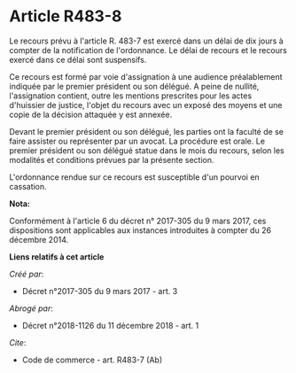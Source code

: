 # Article R483-8

Le recours prévu à l'article R. 483-7 est exercé dans un délai de dix jours à compter de la notification de l'ordonnance. Le
délai de recours et le recours exercé dans ce délai sont suspensifs. 

Ce recours est formé par voie d'assignation à une audience préalablement indiquée par le premier président ou son délégué. A
peine de nullité, l'assignation contient, outre les mentions prescrites pour les actes d'huissier de justice, l'objet du
recours avec un exposé des moyens et une copie de la décision attaquée y est annexée. 

Devant le premier président ou son délégué, les parties ont la faculté de se faire assister ou représenter par un avocat. La
procédure est orale. Le premier président ou son délégué statue dans le mois du recours, selon les modalités et conditions
prévues par la présente section. 

L'ordonnance rendue sur ce recours est susceptible d'un pourvoi en cassation.

**Nota:**

Conformément à l'article 6 du décret n° 2017-305 du 9 mars 2017, ces dispositions sont applicables aux instances introduites
à compter du 26 décembre 2014.

**Liens relatifs à cet article**

_Créé par_:

  - Décret n°2017-305 du 9 mars 2017 - art. 3

_Abrogé par_:

  - Décret n°2018-1126 du 11 décembre 2018 - art. 1

_Cite_:

  - Code de commerce - art. R483-7 (Ab)
